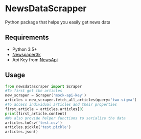 # NewsDataScrapper
Python package that helps you easily get news data

## Requirements
- Python 3.5+
- [Newspaper3k](https://newspaper.readthedocs.io/en/latest/)
- Api Key from [NewsApi](https://newsapi.org)

## Usage
```python
from newsdatascraper import Scraper
#To first get the articles
new_scraper = Scraper('mock-api-key')
articles = new_scraper.fetch_all_articles(query='two-sigma')
#To access individual articles and their properties
first_article = articles.articles[0]
print(first_article.content)
#We also provide helper functions to serialize the data
articles.toCsv('test.csv')
articles.pickle('test.pickle')
articles.json()
```